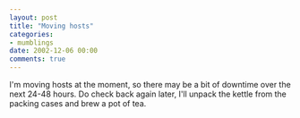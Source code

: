 ```yaml
---
layout: post
title: "Moving hosts"
categories:
- mumblings
date: 2002-12-06 00:00
comments: true
---
```


<p>I'm moving hosts at the moment, so there may be a bit of downtime over the next 24-48 hours. Do check back again later, I'll unpack the kettle from the packing cases and brew a pot of tea.</p>


